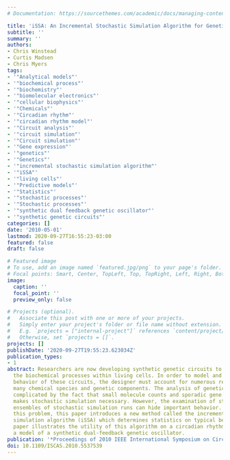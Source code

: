```yaml
---
# Documentation: https://sourcethemes.com/academic/docs/managing-content/

title: 'iSSA: An Incremental Stochastic Simulation Algorithm for Genetic Circuits'
subtitle: ''
summary: ''
authors:
- Chris Winstead
- Curtis Madsen
- Chris Myers
tags:
- '"Analytical models"'
- '"biochemical process"'
- '"biochemistry"'
- '"biomolecular electronics"'
- '"cellular biophysics"'
- '"Chemicals"'
- '"Circadian rhythm"'
- '"circadian rhythm model"'
- '"Circuit analysis"'
- '"circuit simulation"'
- '"Circuit simulation"'
- '"Gene expression"'
- '"genetics"'
- '"Genetics"'
- '"incremental stochastic simulation algorithm"'
- '"iSSA"'
- '"living cells"'
- '"Predictive models"'
- '"Statistics"'
- '"stochastic processes"'
- '"Stochastic processes"'
- '"synthetic dual feedback genetic oscillator"'
- '"synthetic genetic circuits"'
categories: []
date: '2010-05-01'
lastmod: 2020-09-27T16:55:23-03:00
featured: false
draft: false

# Featured image
# To use, add an image named `featured.jpg/png` to your page's folder.
# Focal points: Smart, Center, TopLeft, Top, TopRight, Left, Right, BottomLeft, Bottom, BottomRight.
image:
  caption: ''
  focal_point: ''
  preview_only: false

# Projects (optional).
#   Associate this post with one or more of your projects.
#   Simply enter your project's folder or file name without extension.
#   E.g. `projects = ["internal-project"]` references `content/project/deep-learning/index.md`.
#   Otherwise, set `projects = []`.
projects: []
publishDate: '2020-09-27T19:55:23.623034Z'
publication_types:
- 1
abstract: Researchers are now developing synthetic genetic circuits to manipulate
  the biochemical processes within living cells. In order to model and predict the
  behavior of these circuits, the designer must account for numerous reactions among
  many chemical species and genetic components. The analysis of genetic circuits is
  complicated by the fact that small molecule counts and sporadic gene expression
  makes stochastic simulation necessary. However, the examination of statistics on
  ensembles of stochastic simulation runs can hide important behavior. To address
  this problem, this paper introduces a new method called the incremental stochastic
  simulation algorithm (iSSA) which determines statistics on typical behavior. This
  paper illustrates the utility of this algorithm on a circadian rhythm model and
  a model of a synthetic dual-feedback genetic oscillator.
publication: '*Proceedings of 2010 IEEE International Symposium on Circuits and Systems*'
doi: 10.1109/ISCAS.2010.5537539
---
```

